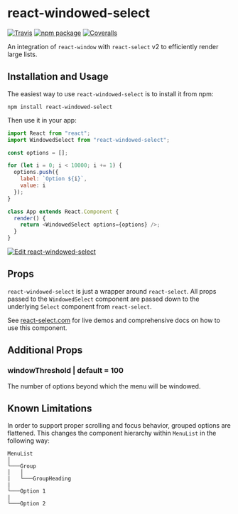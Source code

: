 # react-windowed-select

[![Travis][build-badge]][build]
[![npm package][npm-badge]][npm]
[![Coveralls][coveralls-badge]][coveralls]

An integration of `react-window` with `react-select` v2 to efficiently render large lists.

## Installation and Usage

The easiest way to use `react-windowed-select` is to install it from npm:
```
npm install react-windowed-select
```

Then use it in your app:

```javascript
import React from "react";
import WindowedSelect from "react-windowed-select";

const options = [];

for (let i = 0; i < 10000; i += 1) {
  options.push({
    label: `Option ${i}`,
    value: i
  });
}

class App extends React.Component {
  render() {
    return <WindowedSelect options={options} />;
  }
}
```
[![Edit react-windowed-select](https://codesandbox.io/static/img/play-codesandbox.svg)](https://codesandbox.io/s/n592j4l13m)


## Props
`react-windowed-select` is just a wrapper around `react-select`. All props passed to the `WindowedSelect` component are passed down to the underlying `Select` component from `react-select`.

See [react-select.com](https://www.react-select.com) for live demos and comprehensive docs on how to use this component.

## Additional Props

### windowThreshold | default = 100

The number of options beyond which the menu will be windowed.

## Known Limitations
In order to support proper scrolling and focus behavior, grouped options are flattened. This changes the component hierarchy within `MenuList` in the following way:

```
MenuList  
│
└───Group
│   │
|   └───GroupHeading
|
└───Option 1
|
└───Option 2
```

[build-badge]: https://img.shields.io/travis/user/repo/master.png?style=flat-square
[build]: https://travis-ci.org/user/repo

[npm-badge]: https://img.shields.io/npm/v/react-windowed-select.png?style=flat-square
[npm]: https://www.npmjs.com/package/react-windowed-select

[coveralls-badge]: https://img.shields.io/coveralls/user/repo/master.png?style=flat-square
[coveralls]: https://coveralls.io/github/user/repo
